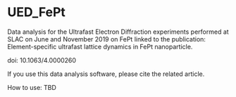 # UED_FePt
Data analysis for the Ultrafast Electron Diffraction experiments performed at SLAC on June and November 2019 on FePt linked to the publication: 
Element-specific ultrafast lattice dynamics in FePt nanoparticle.

doi: 10.1063/4.0000260

If you use this data analysis software, please cite the related article. 

How to use: 
TBD

